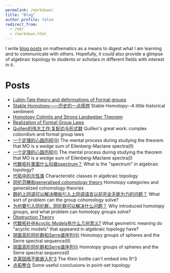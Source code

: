 ```yaml
---
permalink: /markdown/
title: "Blog"
author_profile: false
redirect_from: 
  - /md/
  - /markdown.html
---
```


I write [blog posts](https://www.zhihu.com/people/liang-jia-cheng-60-11/posts) on mathematics as a means to digest what I am learning and to communicate with others. Hopefully, it could also provide a glimpse of algebraic topology to students or scholars in different fields with interest in it.

Posts
======
* [Lubin-Tate theory and deformations of Formal groups](https://zhuanlan.zhihu.com/p/304919267)
* [Stable Homotopy——历史的一点感想](https://zhuanlan.zhihu.com/p/350835933) Stable Homotopy--A little historical sentiment
* [Homotopy Colimits and Strong Landweber Theorem](https://zhuanlan.zhihu.com/p/259629595)
* [Realization of Formal Group Laws](https://zhuanlan.zhihu.com/p/242667523)
* [Quillen的伟大工作:复配边与形式群](https://zhuanlan.zhihu.com/p/180553431) Quillen's great work: complex cobordism and formal group laws
* [一个定理的心路历程(II)](https://zhuanlan.zhihu.com/p/151668793) The mental process during studying the theorem that MO is a wedge sum of Eilenberg-Maclane spectra(II)
* [一个定理的心路历程(Ⅰ)](https://zhuanlan.zhihu.com/p/148967718) The mental process during studying the theorem that MO is a wedge sum of Eilenberg-Maclane spectra(I)
* [代数拓扑里面什么叫做spectrum？](https://www.zhihu.com/question/395799192/answer/1246906469) What is the "spectrum" in algebraic topology?
* [代拓中的示性类](https://zhuanlan.zhihu.com/p/107047988) Characteristic classes in algebraic topology
* [同伦范畴和generalised cohomology theory](https://zhuanlan.zhihu.com/p/86436501) Homotopy categories and generalized cohomology theories
* [群的上同调可以解决哪些引入上同调语言以前完全无能为力的问题？](https://www.zhihu.com/question/364128512/answer/959224190) What sort of problem can the group cohomology solve?
* [为何要引入同伦群，同伦群可以解决什么问题？](https://www.zhihu.com/question/27702953/answer/824237024) Why introduced homotopy groups, and what problem can homotopy groups solve?
* [Obstruction Theory](https://zhuanlan.zhihu.com/p/81563272)
* [代数拓扑中Acyclic Models有什么几何意义?](https://www.zhihu.com/question/53353224/answer/841931389) What geometric meaning do "acyclic models" that appeared in algebraic topology have?
* [球面高阶同伦群和Serre谱序列(II)](https://zhuanlan.zhihu.com/p/72250157) Homotopy groups of spheres and the Serre spectral sequence(II)
* [球面高阶同伦群和Serre谱序列(Ⅰ)](https://zhuanlan.zhihu.com/p/70400562) Homotopy groups of spheres and the Serre spectral sequence(I)
* [克莱因瓶不能嵌入R^3](https://zhuanlan.zhihu.com/p/64397441) The Klein bottle can't embed into R^3
* [点拓整合](https://zhuanlan.zhihu.com/p/105351309) Some useful conclusions in point-set topology


